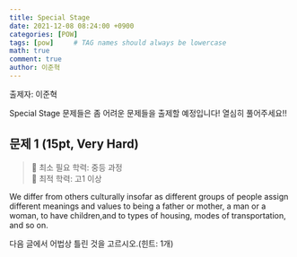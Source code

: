 ```yaml
---
title: Special Stage
date: 2021-12-08 08:24:00 +0900
categories: [POW]
tags: [pow]     # TAG names should always be lowercase
math: true
comment: true
author: 이준혁
---
```


출제자: 이준혁  

Special Stage 문제들은 좀 어려운 문제들을 출제할 예정입니다! 열심히 풀어주세요!!

## 문제 1 (15pt, Very Hard)

> 📙 최소 필요 학력: 중등 과정   
> 📔 최적 학력: 고1 이상  

We differ from others culturally insofar as different groups of people assign different meanings and values to being a father or mother, a man or a woman, to have children,and to types of housing, modes of transportation, and so on.

다음 글에서 어법상 틀린 것을 고르시오.(힌트: 1개)

